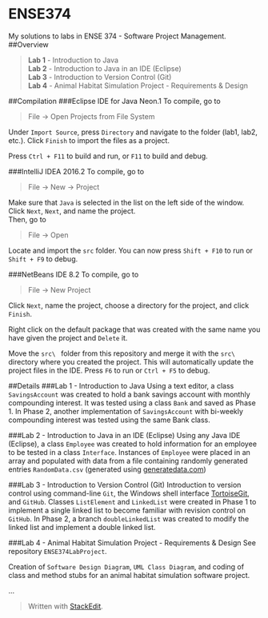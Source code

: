 
# ENSE374
My solutions to labs in ENSE 374 - Software Project Management.
##Overview
> **Lab 1** - Introduction to Java  
> **Lab 2** - Introduction to Java in an IDE (Eclipse)  
> **Lab 3** - Introduction to Version Control (Git)  
> **Lab 4** - Animal Habitat Simulation Project - Requirements & Design

##Compilation
###Eclipse IDE for Java Neon.1
To compile, go to
>File -> Open Projects from File System

Under `Import Source`, press `Directory` and navigate to the folder (lab1, 
lab2, etc.). Click `Finish` to import the files as a project.

Press `Ctrl + F11` to build and run, or `F11` to build and debug.

###IntelliJ IDEA 2016.2
To compile, go to  
>File -> New -> Project

Make sure that `Java` is selected in the list on the left side of the window.
Click `Next`, `Next`, and name the project.  
Then, go to 
>File -> Open

Locate and import the `src` folder. You can now press `Shift + F10` to run or
`Shift + F9` to debug.

###NetBeans IDE 8.2
To compile, go to
>File -> New Project  

Click `Next`, name the project, choose a directory for the project, and click 
`Finish`.

Right click on the default package that was created with the same name you 
have given the project and `Delete` it.

Move the `src\ ` folder from this repository and merge it with the `src\ ` 
directory where you created the project. This will automatically update the 
project files in the IDE. Press `F6` to run or `Ctrl + F5` to debug.

##Details
###Lab 1 - Introduction to Java
Using a text editor, a class `SavingsAccount` was created to hold a bank savings account with monthly compounding interest. It was tested using a class `Bank` and saved as Phase 1. In Phase 2, another implementation of `SavingsAccount` with bi-weekly compounding interest was tested using the same Bank class.

###Lab 2 - Introduction to Java in an IDE (Eclipse)
Using any Java IDE (Eclipse), a class `Employee` was created to hold information for an employee to be tested in a class `Interface`. Instances of `Employee` were placed in an array and populated with data from a file containing randomly generated entries `RandomData.csv` (generated using [generatedata.com](http://www.generatedata.com/))

###Lab 3 - Introduction to Version Control (Git) 
Introduction to version control using command-line `Git`, the Windows shell interface [TortoiseGit](https://tortoisegit.org/), and `GitHub`. Classes `ListElement` and `LinkedList` were created in Phase 1 to implement a single linked list to become familiar with revision control on `GitHub`. In Phase 2, a branch `doubleLinkedList` was created to modify the linked list and implement a double linked list.

###Lab 4 - Animal Habitat Simulation Project - Requirements & Design
See repository `ENSE374LabProject`.  

Creation of `Software Design Diagram`, `UML Class Diagram`, and coding of class and method stubs for an animal habitat simulation software project.

...

> Written with [StackEdit](https://stackedit.io/).